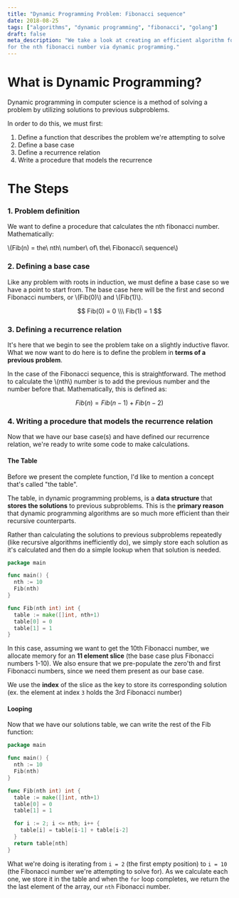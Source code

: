 ```yaml
---
title: "Dynamic Programming Problem: Fibonacci sequence"
date: 2018-08-25
tags: ["algorithms", "dynamic programming", "fibonacci", "golang"]
draft: false
meta_description: "We take a look at creating an efficient algorithm for solving
for the nth fibonacci number via dynamic programming."
---
```


# What is Dynamic Programming?
Dynamic programming in computer science is a method of solving a problem
by utilizing solutions to previous subproblems.

In order to do this, we must first:

1. Define a function that describes the problem we're attempting to solve
1. Define a base case
1. Define a recurrence relation
1. Write a procedure that models the recurrence

# The Steps

### 1. Problem definition
We want to define a procedure that calculates the nth fibonacci number. Mathematically: 

\\(Fib(n) = the\ nth\ number\ of\ the\ Fibonacci\ sequence\\)

### 2. Defining a base case
Like any problem with roots in induction, we must define a base case so we have
a point to start from. The base case here will be the first and second Fibonacci
numbers, or \\(Fib(0)\\) and \\(Fib(1)\\).

$$
Fib(0) = 0
\\\ Fib(1) = 1
$$

### 3. Defining a recurrence relation
It's here that we begin to see the problem take on a slightly inductive flavor.
What we now want to do here is to define the problem in __terms of a previous
problem__.

In the case of the Fibonacci sequence, this is straightforward. The method to
calculate the \\(nth\\) number is to add the previous number and the number
before that. Mathematically, this is defined as:

$$
Fib(n) = Fib(n-1) + Fib(n-2)
$$

### 4. Writing a procedure that models the recurrence relation
Now that we have our base case(s) and have defined our recurrence relation,
we're ready to write some code to make calculations.

#### The Table
Before we present the complete function, I'd like to mention a concept
that's called "the table". 

The table, in dynamic programming problems, is a __data structure__ that __stores
the solutions__ to previous subproblems. This is the __primary reason__ that 
dynamic programming algorithms are so much more efficient than their recursive 
counterparts. 

Rather than calculating the solutions to previous subproblems repeatedly 
(like recursive algorithms inefficiently do), we simply store each solution 
as it's calculated and then do a simple lookup when that solution is needed.

```go
package main

func main() {
  nth := 10
  Fib(nth)
}

func Fib(nth int) int {
  table := make([]int, nth+1)
  table[0] = 0
  table[1] = 1
}
```

In this case, assuming we want to get the 10th Fibonacci number, we allocate
memory for an __11 element slice__ (the base case plus Fibonacci numbers 1-10).
We also ensure that we pre-populate the zero'th and first Fibonacci numbers,
since we need them present as our base case.

We use the __index__ of the slice as the key to store its corresponding solution
(ex. the element at index `3` holds the 3rd Fibonacci number)

#### Looping
Now that we have our solutions table, we can write the rest of the Fib function:

```go
package main

func main() {
  nth := 10
  Fib(nth)
}

func Fib(nth int) int {
  table := make([]int, nth+1)
  table[0] = 0
  table[1] = 1

  for i := 2; i <= nth; i++ {
    table[i] = table[i-1] + table[i-2]
  }
  return table[nth]
}
```

What we're doing is iterating from `i = 2` (the first empty position) to `i = 10` 
(the Fibonacci number we're attempting to solve for). As we calculate each one,
we store it in the table and when the `for` loop completes, we return the
the last element of the array, our `nth` Fibonacci number.
